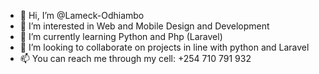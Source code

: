 - 👋 Hi, I’m @Lameck-Odhiambo
- 👀 I’m interested in Web and Mobile Design and Development
- 🌱 I’m currently learning Python and Php (Laravel)
- 💞️ I’m looking to collaborate on projects in line with python and Laravel
- 📫 You can reach me through my cell: +254 710 791 932

<!---
Lameck-Odhiambo/Lameck-Odhiambo is a ✨ special ✨ repository because its `README.md` (this file) appears on your GitHub profile.
You can click the Preview link to take a look at your changes.
--->

